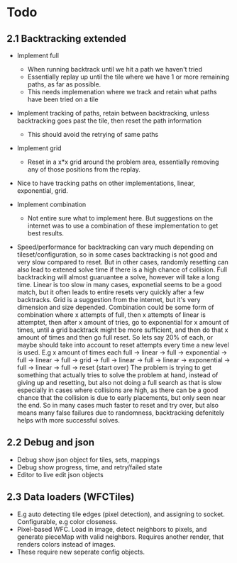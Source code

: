 # Todo

## 2.1 Backtracking extended
- Implement full
  - When running backtrack until we hit a path we haven't tried
  - Essentially replay up until the tile where we have 1 or more remaining paths, as far as possible.
  - This needs implemenation where we track and retain what paths have been tried on a tile
- Implement tracking of paths, retain between backtracking, unless backtracking goes past the tile, then reset the path information
  - This should avoid the retrying of same paths
- Implement grid
  - Reset in a x*x grid around the problem area, essentially removing any of those positions from the replay.
- Nice to have tracking paths on other implementations, linear, exponential, grid.
- Implement combination
  - Not entire sure what to implement here. But suggestions on the internet was to use a combination of these implementation to get best results.

- Speed/performance for backtracking can vary much depending on tileset/configuration, so in some cases backtracking is not good and very slow compared to reset. But in other cases, randomly resetting can also lead to extened solve time if there is a high chance of collision. Full backtracking will almost guaruantee a solve, however will take a long time. Linear is too slow in many cases, exponetial seems to be a good match, but it often leads to entire resets very quickly after a few backtracks. Grid is a suggestion from the internet, but it's very dimension and size depended. Combination could be some form of combination where x attempts of full, then x attempts of linear is attemptet, then after x amount of tries, go to exponential for x amount of times, until a grid backtrack might be more sufficient, and then do that x amount of times and then go full reset.
So lets say 20% of each, or maybe should take into account to reset attempts every time a new level is used.
E.g x amount of times each
full -> linear -> full -> exponential -> full -> linear -> full -> grid -> full -> linear -> full -> linear -> exponential -> full -> linear -> full -> reset (start over)
The problem is trying to get something that actually tries to solve the problem at hand, instead of giving up and resetting, but also not doing a full search as that is slow especially in cases where collisions are high, as there can be a good chance that the collision is due to early placements, but only seen near the end. So in many cases much faster to reset and try over, but also means many false failures due to randomness, backtracking defenitely helps with more successful solves.

## 2.2 Debug and json
- Debug show json object for tiles, sets, mappings
- Debug show progress, time, and retry/failed state
- Editor to live edit json objects

## 2.3 Data loaders (WFCTiles)
- E.g auto detecting tile edges (pixel detection), and assigning to socket. Configurable, e.g color closeness.
- Pixel-based WFC. Load in image, detect neighbors to pixels, and generate pieceMap with valid neighbors. Requires another render, that renders colors instead of images.
- These require new seperate config objects.